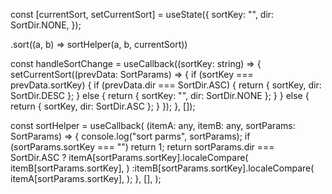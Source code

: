 const [currentSort, setCurrentSort] = useState<SortParams>({
sortKey: "",
dir: SortDir.NONE,
});

.sort((a, b) => sortHelper(a, b, currentSort))

const handleSortChange = useCallback((sortKey: string) => {
setCurrentSort((prevData: SortParams) => {
if (sortKey === prevData.sortKey) {
if (prevData.dir === SortDir.ASC) {
return { sortKey, dir: SortDir.DESC };
} else {
return { sortKey: "", dir: SortDir.NONE };
}
} else {
return { sortKey, dir: SortDir.ASC };
}
});
}, []);

const sortHelper = useCallback(
(itemA: any, itemB: any, sortParams: SortParams) => {
console.log("sort parms", sortParams);
if (sortParams.sortKey === "") return 1;
return sortParams.dir === SortDir.ASC
? itemA[sortParams.sortKey].localeCompare(
itemB[sortParams.sortKey],
)
:itemB[sortParams.sortKey].localeCompare(
itemA[sortParams.sortKey],
);
},
[],
);
